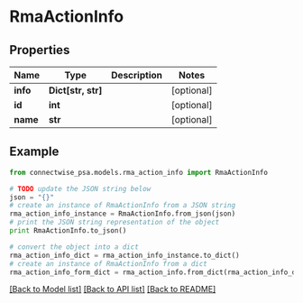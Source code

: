 # RmaActionInfo


## Properties
Name | Type | Description | Notes
------------ | ------------- | ------------- | -------------
**info** | **Dict[str, str]** |  | [optional] 
**id** | **int** |  | [optional] 
**name** | **str** |  | [optional] 

## Example

```python
from connectwise_psa.models.rma_action_info import RmaActionInfo

# TODO update the JSON string below
json = "{}"
# create an instance of RmaActionInfo from a JSON string
rma_action_info_instance = RmaActionInfo.from_json(json)
# print the JSON string representation of the object
print RmaActionInfo.to_json()

# convert the object into a dict
rma_action_info_dict = rma_action_info_instance.to_dict()
# create an instance of RmaActionInfo from a dict
rma_action_info_form_dict = rma_action_info.from_dict(rma_action_info_dict)
```
[[Back to Model list]](../README.md#documentation-for-models) [[Back to API list]](../README.md#documentation-for-api-endpoints) [[Back to README]](../README.md)


